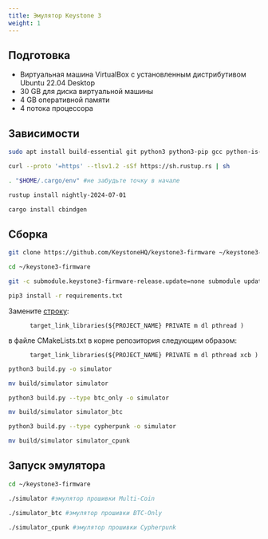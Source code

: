```yaml
---
title: Эмулятор Keystone 3
weight: 1
---
```


## Подготовка

- Виртуальная машина VirtualBox с установленным дистрибутивом Ubuntu 22.04 Desktop
- 30 GB для диска виртуальной машины
- 4 GB оперативной памяти
- 4 потока процессора

## Зависимости

```bash
sudo apt install build-essential git python3 python3-pip gcc python-is-python3 python3-venv libsdl2-dev libsdl2-2.0-0 curl

curl --proto '=https' --tlsv1.2 -sSf https://sh.rustup.rs | sh

. "$HOME/.cargo/env" #не забудьте точку в начале

rustup install nightly-2024-07-01

cargo install cbindgen
```

## Сборка

```bash
git clone https://github.com/KeystoneHQ/keystone3-firmware ~/keystone3-firmware

cd ~/keystone3-firmware

git -c submodule.keystone3-firmware-release.update=none submodule update --init --recursive

pip3 install -r requirements.txt
```

Замените [строку](https://github.com/KeystoneHQ/keystone3-firmware/blob/69cc978cc6b3579294e10d489594fd753d34431b/CMakeLists.txt#L380):

```
      target_link_libraries(${PROJECT_NAME} PRIVATE m dl pthread )
```

в файле CMakeLists.txt в корне репозитория следующим образом:

```
      target_link_libraries(${PROJECT_NAME} PRIVATE m dl pthread xcb )
```

```bash
python3 build.py -o simulator

mv build/simulator simulator

python3 build.py --type btc_only -o simulator

mv build/simulator simulator_btc

python3 build.py --type cypherpunk -o simulator

mv build/simulator simulator_cpunk
```

## Запуск эмулятора

```bash
cd ~/keystone3-firmware

./simulator #эмулятор прошивки Multi-Coin

./simulator_btc #эмулятор прошивки BTC-Only

./simulator_cpunk #эмулятор прошивки Cypherpunk
```